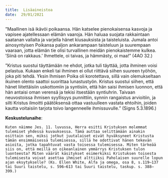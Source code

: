 ```yaml
---
title:  Lisäaineistoa
date:  29/01/2021
---
```


”Maallinen isä ikävöi poikaansa. Hän katselee pienokaisensa kasvoja ja vapisee ajatellessaan elämän vaaroja. Hän haluaa suojata rakkaintaan saatanan vallalta ja varjella hänet kiusauksista ja taisteluista. Jumala antoi ainosyntyisen Poikansa paljon ankarampaan taisteluun ja suurempaan vaaraan, jotta elämän tie olisi turvallinen meidän pienokaistemme kulkea. ’Siinä on rakkaus.’ Ihmettele, oi taivas, ja hämmästy, oi maa!” (4AO 32.)

”Kristus suostui täyttämään ne ehdot, jotka tuli täyttää, jotta ihminen voisi pelastua. Kukaan enkeli tai ihminen ei ollut riittävä siihen suureen työhön, joka piti tehdä. Yksin Ihmisen Poika oli korotettava, sillä vain olemukseltaan ikuinen olento saattoi suorittaa lunastustyön. Kristus suostui siihen, että hänet liitettäisiin uskottomiin ja syntisiin, että hän saisi ihmisen luonnon, että hän antaisi oman verensä ja tekisi itsestään syntiuhrin. Taivaan neuvostoissa ihmisen syyllisyys punnittiin, synnin rangaistus arvioitiin, ja silti Kristus ilmoitti päätöksensä ottaa vastuulleen vastata ehtoihin, joiden kautta voitaisiin tarjota toivo langenneelle ihmissuvulle.” (Signs 5.3.1896.)

**Keskustelunaihe**:

`Kuten näimme Jes. 11. luvussa, Herra esitti Kristuksen molemmat tulemiset yhdessä kuvauksessa. Tämä auttaa selittämään ainakin osittain sen, miksi jotkut juutalaiset eivät hyväksyneet Kristusta tämän ensimmäisessä tulemisessa, sillä he odottivat hänen tekevän asioita, jotka tapahtuvat vasta toisessa tulemisessa. Miten tärkeää siis on, että meillä on oikeanlainen ymmärrys Kristuksen tulon luonteesta? Miten väärät käsitykset esimerkiksi Kristuksen toisesta tulemisesta voivat asettaa ihmiset alttiiksi Paholaisen suurelle lopun ajan eksytykselle? (Ks. Ellen White, Alfa ja omega, osa 8, s.119–137 tai Suuri taistelu, s. 596–613 tai Suuri taistelu, taskup. s. 388–399.)`